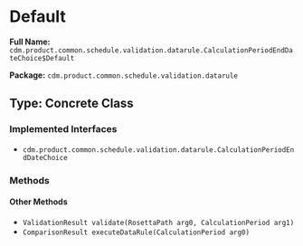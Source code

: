 # Default

**Full Name:** `cdm.product.common.schedule.validation.datarule.CalculationPeriodEndDateChoice$Default`

**Package:** `cdm.product.common.schedule.validation.datarule`

## Type: Concrete Class

### Implemented Interfaces

- `cdm.product.common.schedule.validation.datarule.CalculationPeriodEndDateChoice`

### Methods

#### Other Methods

- `ValidationResult validate(RosettaPath arg0, CalculationPeriod arg1)`
- `ComparisonResult executeDataRule(CalculationPeriod arg0)`

